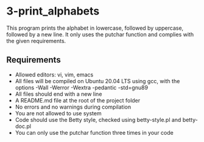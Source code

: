 # 3-print_alphabets

This program prints the alphabet in lowercase, followed by uppercase, followed by a new line. It only uses the putchar function and complies with the given requirements.

## Requirements

- Allowed editors: vi, vim, emacs
- All files will be compiled on Ubuntu 20.04 LTS using gcc, with the options -Wall -Werror -Wextra -pedantic -std=gnu89
- All files should end with a new line
- A README.md file at the root of the project folder
- No errors and no warnings during compilation
- You are not allowed to use system
- Code should use the Betty style, checked using betty-style.pl and betty-doc.pl
- You can only use the putchar function three times in your code
